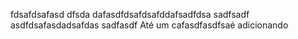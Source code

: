 fdsafdsafasd
dfsda
dafasdfdsafdsafddafsadfdsa
sadfsadf
asdfdsafasdadsafdas
sadfasdf
Até um cafasdfasdfsaé
adicionando
